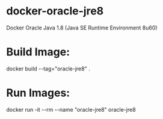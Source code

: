 # docker-oracle-jre8
Docker Oracle Java 1.8 (Java SE Runtime Environment 8u60)


# Build Image:  
docker build --tag="oracle-jre8" .

# Run Images: 
docker run -it --rm  --name "oracle-jre8" oracle-jre8
